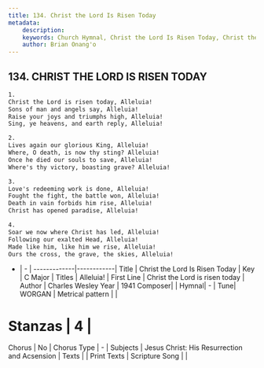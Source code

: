 ```yaml
---
title: 134. Christ the Lord Is Risen Today
metadata:
    description: 
    keywords: Church Hymnal, Christ the Lord Is Risen Today, Christ the Lord is risen today, Alleluia!
    author: Brian Onang'o
---
```



## 134. CHRIST THE LORD IS RISEN TODAY

```txt
1.
Christ the Lord is risen today, Alleluia!
Sons of man and angels say, Alleluia!
Raise your joys and triumphs high, Alleluia!
Sing, ye heavens, and earth reply, Alleluia!

2.
Lives again our glorious King, Alleluia!
Where, O death, is now thy sting? Alleluia!
Once he died our souls to save, Alleluia!
Where's thy victory, boasting grave? Alleluia!

3.
Love's redeeming work is done, Alleluia!
Fought the fight, the battle won, Alleluia!
Death in vain forbids him rise, Alleluia!
Christ has opened paradise, Alleluia!

4.
Soar we now where Christ has led, Alleluia!
Following our exalted Head, Alleluia!
Made like him, like him we rise, Alleluia!
Ours the cross, the grave, the skies, Alleluia!

```

- |   -  |
-------------|------------|
Title | Christ the Lord Is Risen Today |
Key | C Major |
Titles | Alleluia! |
First Line | Christ the Lord is risen today |
Author | Charles Wesley
Year | 1941
Composer|  |
Hymnal|  - |
Tune| WORGAN |
Metrical pattern | |
# Stanzas | 4 |
Chorus | No |
Chorus Type | - |
Subjects | Jesus Christ: His Resurrection and Acsension |
Texts |  |
Print Texts | 
Scripture Song |  |
  
